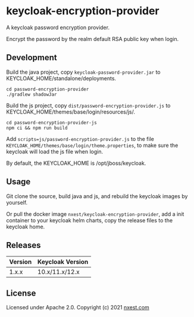 # keycloak-encryption-provider

A keycloak password encryption provider.

Encrypt the password by the realm default RSA public key when login.

## Development

Build the java project, copy `keycloak-password-provider.jar` to KEYCLOAK_HOME/standalone/deployments.

```shell
cd password-encryption-provider
./gradlew shadowJar
```

Build the js project, copy `dist/password-encryption-provider.js` to KEYCLOAK_HOME/themes/base/login/resources/js/.

```shell
cd password-encryption-provider-js
npm ci && npm run build
```

Add `scripts=js/password-encryption-provider.js` to the file
`KEYCLOAK_HOME/themes/base/login/theme.properties`, to make sure the keycloak will load the js file when login.

By default, the KEYCLOAK_HOME is /opt/jboss/keycloak.

## Usage

Git clone the source, build java and js, and rebuild the keycloak images by yourself.

Or pull the docker image `nxest/keycloak-encryption-provider`, add a init container to your keycloak helm charts, copy the release files to the keycloak home.

## Releases

| Version | Keycloak Version |
| ------- | ---------------- |
| 1.x.x   | 10.x/11.x/12.x   |

## License

Licensed under Apache 2.0. Copyright (c) 2021 [nxest.com](https://nxest.com)
